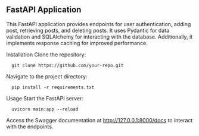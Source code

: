 ## FastAPI Application

This FastAPI application provides endpoints for user authentication, adding post, retrieving posts, and deleting posts. It uses Pydantic for data validation and SQLAlchemy for interacting with the database. Additionally, it implements response caching for improved performance.

Installation
Clone the repository:

      git clone https://github.com/your-repo.git
Navigate to the project directory:

      pip install -r requirements.txt
Usage
Start the FastAPI server:

      uvicorn main:app --reload
Access the Swagger documentation at http://127.0.0.1:8000/docs to interact with the endpoints.
